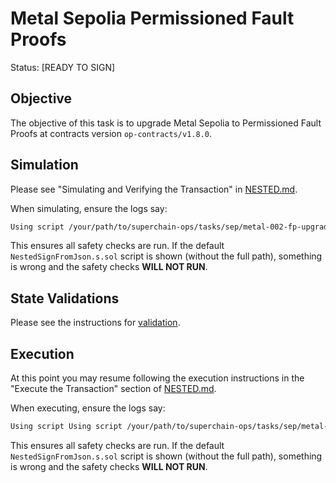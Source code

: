 # Metal Sepolia Permissioned Fault Proofs

Status: [READY TO SIGN]

## Objective

The objective of this task is to upgrade Metal Sepolia to Permissioned Fault Proofs at contracts
version `op-contracts/v1.8.0`.

## Simulation

Please see "Simulating and Verifying the Transaction" in [NESTED.md](../../../NESTED.md).

When simulating, ensure the logs say:

```sh
Using script /your/path/to/superchain-ops/tasks/sep/metal-002-fp-upgrade/NestedSignFromJson.s.sol
```

This ensures all safety checks are run. If the default `NestedSignFromJson.s.sol` script is shown
(without the full path), something is wrong and the safety checks **WILL NOT RUN**.

## State Validations

Please see the instructions for [validation](./VALIDATION.md).

## Execution

At this point you may resume following the execution instructions in the "Execute the Transaction"
section of [NESTED.md](../../../NESTED.md).

When executing, ensure the logs say:

```sh
Using script Using script /your/path/to/superchain-ops/tasks/sep/metal-002-fp-upgrade/NestedSignFromJson.s.sol
```

This ensures all safety checks are run. If the default `NestedSignFromJson.s.sol` script is shown
(without the full path), something is wrong and the safety checks **WILL NOT RUN**.
